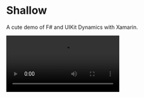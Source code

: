 Shallow
=======

A cute demo of F# and UIKit Dynamics with Xamarin.

<video>
  <source src="https://dl.dropboxusercontent.com/u/217582/xamarin/shallow/shallow.mp4" type="video/mp4">
</video>
